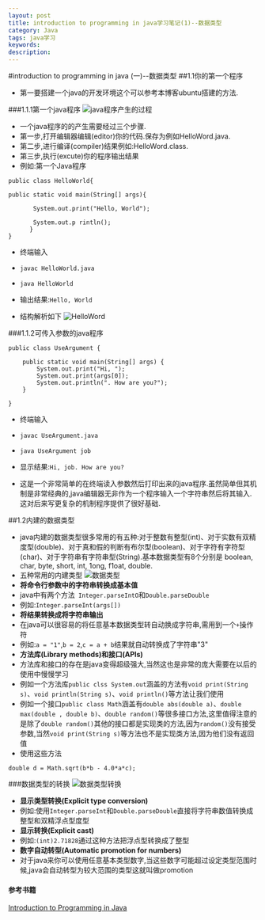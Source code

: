 ```yaml
---
layout: post
title: introduction to programming in java学习笔记(1)--数据类型
category: Java
tags: java学习
keywords:
description:
---
```


#introduction to programming in java (一)--数据类型
##1.1你的第一个程序
* 第一要搭建一个java的开发环境这个可以参考本博客ubuntu搭建的方法.

###1.1.1第一个java程序
![java程序产生的过程](http://introcs.cs.princeton.edu/java/11cheatsheet/images/compiling.png)
* 一个java程序的的产生需要经过三个步骤.
* 第一步,打开编辑器编辑(editor)你的代码.保存为例如HelloWord.java.
* 第二步,进行编译(compiler)结果例如:HelloWord.class.
* 第三步,执行(excute)你的程序输出结果
* 例如:第一个Java程序

```
public class HelloWorld{

public static void main(String[] args){

       System.out.print("Hello, World");

       System.out.p rintln();
      }
}
```
* 终端输入
* `javac HelloWorld.java`
* `java HelloWorld`

* 输出结果:`Hello, World`

* 结构解析如下
![HelloWord](http://introcs.cs.princeton.edu/java/11cheatsheet/images/hello.png)

###1.1.2可传入参数的java程序

```
public class UseArgument {

    public static void main(String[] args) {
        System.out.print("Hi, ");
        System.out.print(args[0]);
        System.out.println(". How are you?");
    }

}
```
* 终端输入

* `javac UseArgument.java`
* `java UseArgument job`

* 显示结果:`Hi, job. How are you?`
* 这是一个非常简单的在终端读入参数然后打印出来的java程序.虽然简单但其机制是非常经典的,java编辑器无非作为一个程序输入一个字符串然后将其输入.这对后来写更复杂的机制程序提供了很好基础.

##1.2内建的数据类型	
* java内建的数据类型很多常用的有五种:对于整数有整型(int)、对于实数有双精度型(double)、对于真和假的判断有布尔型(boolean)、对于字符有字符型(char)、对于字符串有字符串型(String).基本数据类型有8个分别是 boolean, char, byte, short, int, 1ong, f1oat, double.
* 五种常用的内建类型
![数据类型](http://introcs.cs.princeton.edu/java/11cheatsheet/images/built-in.png)
* **将命令行参数中的字符串转换成基本值**
* java中有两个方法` Integer.parseIntO`和`Double.parseDouble`
* 例如:`Integer.parseInt(args[])`
* **将结果转换成将字符串输出**
* 在java可以很容易的将任意基本数据类型转自动换成字符串,需用到一个`+`操作符
* 例如:`a = "1"`,`b = 2`,`c = a + b`结果就自动转换成了字符串"3"
* **方法库(Library methods)和接口(APIs)**
* 方法库和接口的存在是java变得超级强大,当然这也是非常的庞大需要在以后的使用中慢慢学习
* 例如一个方法库`public clss System.out`涵盖的方法有`void print(String s)`、`void println(String s)`、`void println()`等方法让我们使用
* 例如一个接口`public class Math`涵盖有`double abs(double a)`、`double max(double , double b)`、`double random()`等很多接口方法,这里值得注意的是除了`double random()`其他的接口都是实现类的方法,因为`random()`没有接受参数,当然`void print(String s)`等方法也不是实现类方法,因为他们没有返回值
* 使用这些方法
```
double d = Math.sqrt(b*b - 4.0*a*c);
```
###数据类型的转换
![数据类型转换](http://introcs.cs.princeton.edu/java/11cheatsheet/images/casts.png)
* **显示类型转换(Explicit type conversion)**
* 例如:使用`Integer.parseInt`和`Double.parseDouble`直接将字符串数值转换成整型和双精浮点型度型
* **显示转换(Explicit cast)**
* 例如:`(int)2.71828`通过这种方法把浮点型转换成了整型
* **数字自动转型(Automatic promotion for numbers)**
* 对于java来你可以使用任意基本类型数字,当这些数字可能超过设定类型范围时候,java会自动转型为较大范围的类型这就叫做promotion

####	参考书籍
[Introduction to Programming in Java](http://introcs.cs.princeton.edu/java/home/)
